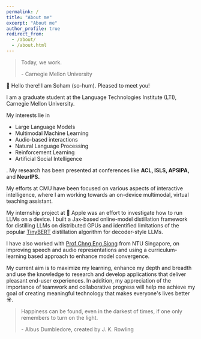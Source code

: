 ```yaml
---
permalink: /
title: "About me"
excerpt: "About me"
author_profile: true
redirect_from: 
  - /about/
  - /about.html
---
```

<blockquote cite="https://www.cmu.edu/about/today-we-work/index.html">
  <p>Today, we work.</p>
  <footer> - Carnegie Mellon University</footer>
</blockquote>

<!--- 
<b>On a hunt for full-time machine learning and software engineering roles for <u>January 2024</u>, where I can contribute intellectually to solve challenging problems :) !!!</b>
-->


👋 Hello there! I am Soham (so-hum). Pleased to meet you! 

I am a graduate student at the Language Technologies Institute (LTI), Carnegie Mellon University. 

My interests lie in <ul> <li>Large Language Models</li> <li>Multimodal Machine Learning</li>  <li>Audio-based interactions</li>  <li>Natural Language Processing</li>  <li>Reinforcement Learning</li>  <li>Artificial Social Intelligence</li>  </ul>. My research has been presented at conferences like <b>ACL, ISLS, APSIPA, </b> and <b>NeurIPS.</b> 

My efforts at CMU have been focused on various aspects of interactive intelligence, where I am working towards an on-device multimodal, virtual teaching assistant.
 
My internship project at  Apple was an effort to investigate how to run LLMs on a device. I built a Jax-based online-model distillation framework for distilling LLMs on distributed GPUs and identified limitations of the popular  [TinyBERT](https://arxiv.org/abs/1909.10351) distillation algorithm for decoder-style LLMs.

I have also worked with [Prof Chng Eng Siong](https://personal.ntu.edu.sg/aseschng/default.html) from NTU Singapore, on improving speech and audio representations and using a curriculum-learning based approach to enhance model convergence.

My current aim is to maximize my learning, enhance my depth and breadth and use the knowledge to research and develop applications that deliver pleasant end-user experiences. In addition, my appreciation of the importance of teamwork and collaborative progress will help me achieve my goal of creating meaningful technology that makes everyone's lives better ☀️. 


<blockquote cite="https://www.cmu.edu/about/today-we-work/index.html">
  <p>Happiness can be found, even in the darkest of times, if one only remembers to turn on the light.</p>
  <footer> - Albus Dumbledore, created by J. K. Rowling</footer>
</blockquote>
